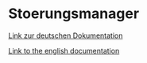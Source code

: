 # Stoerungsmanager

[Link zur deutschen Dokumentation](https://www.symcon.de/de/service/dokumentation/modulreferenz/stoerungsmanager/)

[Link to the english documentation](https://www.symcon.de/en/service/documentation/module-reference/fault-manager/)
